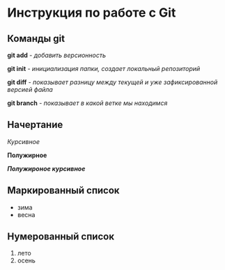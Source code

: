 # Инструкция по работе с Git

## Команды git

 **git add** - *добавить версионность*

 **git init** - *инициализация папки, создает локальный репозиторий*

 **git diff** - *показывает разницу между текущей и уже зафиксированной версией файла*

 **git branch** - *показывает в какой ветке мы находимся*





## Начертание

*Курсивное*

**Полужирное**

***Полужироное курсивное***

## Маркированный список
* зима
* весна
## Нумерованный список
1. лето
2. осень






